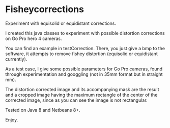# Fisheycorrections
Experiment with equisolid or equidistant corrections.

I created this java classes to experiment with possible distortion corrections on Go Pro hero 4 cameras.

You can find an example in testCorrection. There, you just give a bmp to the software, it attempts to remove fishey distortion
(equisolid or equidistant currently). 

As a test case, I give some possible parameters for Go Pro cameras, found through experimentation and googgling (not in 35mm format but in straight mm).

The distortion corrected image and its accompanying mask are the result and a cropped image having the maximum rectangle of the center of the corrected image, since as you can see the image is not rectangular.

Tested on Java 8 and Netbeans 8+.

Enjoy.

